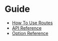 # Guide

* [How To Use Routes](./route.md)
* [API Reference](./api.md)
* [Option Reference](./option.md)